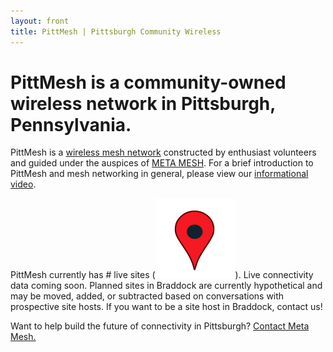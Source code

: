 ```yaml
---
layout: front
title: PittMesh | Pittsburgh Community Wireless
---
```

# PittMesh is a community-owned wireless network in Pittsburgh, Pennsylvania.

PittMesh is a [wireless mesh network](https://en.wikipedia.org/wiki/Wireless_mesh_network)
constructed by enthusiast volunteers and
guided under the auspices of [META MESH](http://www.metamesh.org). For a brief
introduction to PittMesh and mesh networking in general, please view our
[informational video](https://www.youtube.com/watch?v=OvAT7DTspaM).

PittMesh currently has <span id="live">#</span> live sites (<img alt="Live sites are red pins." src="/node-data/map-pin-live.svg" class="info-pin"/>). <span id="planned"> </span> <span id="ptpLinks"> </span> Live connectivity data coming soon. Planned sites in Braddock are currently hypothetical and may be moved, added, or subtracted based on conversations with prospective site hosts. If you want to be a site host in Braddock, contact us!

Want to help build the future of connectivity in Pittsburgh?
[Contact Meta Mesh.](http://www.metamesh.org/#!contact-meta-mesh/c24vq)
